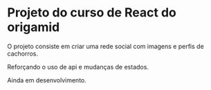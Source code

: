 # Projeto do curso de React do origamid

O projeto consiste em criar uma rede social com imagens e perfis de cachorros.

Reforçando o uso de api e mudanças de estados.

Ainda em desenvolvimento.
